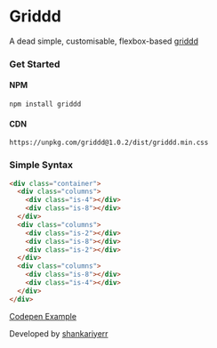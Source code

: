 # Griddd
A dead simple, customisable, flexbox-based [griddd](http://griddd.surge.sh/)

### Get Started

#### NPM
`npm install griddd`

#### CDN
`https://unpkg.com/griddd@1.0.2/dist/griddd.min.css`

### Simple Syntax
```html
<div class="container">
  <div class="columns">
    <div class="is-4"></div>
    <div class="is-8"></div>
  </div>
  <div class="columns">
    <div class="is-2"></div>
    <div class="is-8"></div>
    <div class="is-2"></div>
  </div>
  <div class="columns">
    <div class="is-8"></div>
    <div class="is-4"></div>
  </div>
</div>

```

[Codepen Example][c217b723]

Developed by [shankariyerr](https://github.com/shankariyerr)

  [c217b723]: https://codepen.io/guylyons/pen/WjWZRv "Codepen Example"

